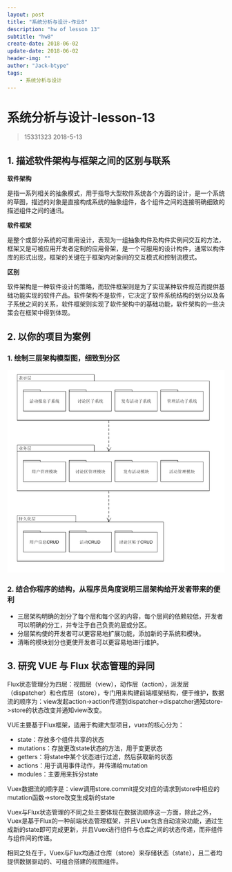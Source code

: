 ```yaml
---
layout: post
title: "系统分析与设计-作业8"
description: "hw of lesson 13"
subtitle: "hw8"
create-date: 2018-06-02
update-date: 2018-06-02
header-img: ""
author: "Jack-btype"
tags:
    - 系统分析与设计
---
```


# 系统分析与设计-lesson-13

> 15331323 2018-5-13

## 1. 描述软件架构与框架之间的区别与联系



**软件架构**

​	是指一系列相关的抽象模式，用于指导大型软件系统各个方面的设计，是一个系统的草图，描述的对象是直接构成系统的抽象组件，各个组件之间的连接明确细致的描述组件之间的通讯。 

**软件框架**

​	是整个或部分系统的可重用设计，表现为一组抽象构件及构件实例间交互的方法，框架又是可被应用开发者定制的应用骨架，是一个可服用的设计构件，通常以构件库的形式出现，框架的关键在于框架内对象间的交互模式和控制流模式。 

**区别**

​	软件架构是一种软件设计的策略，而软件框架则是为了实现某种软件规范而提供基础功能实现的软件产品。软件架构不是软件，它决定了软件系统结构的划分以及各子系统之间的关系，软件框架则实现了软件架构中的基础功能，软件架构的一些决策会在框架中得到体现。 

## 2. 以你的项目为案例

### 1. 绘制三层架构模型图，细致到分区



![lesson13-1](https://raw.githubusercontent.com/Jack-btype/Jack-btype.github.io/master/img/lesson13-1.PNG)

### 2. 结合你程序的结构，从程序员角度说明三层架构给开发者带来的便利
- 三层架构明确的划分了每个层和每个区的内容，每个层间的依赖较低，开发者可以明确的分工，并专注于自己负责的层或分区。
- 分层架构使的开发者可以更容易地扩展功能，添加新的子系统和模块。
- 清晰的模块划分也更使开发者可以更容易地进行维护。

## 3. 研究 VUE 与 Flux 状态管理的异同

Flux状态管理分为四层：视图层（view），动作层（action），派发层（dispatcher）和仓库层（store），专门用来构建前端框架结构，便于维护，数据流的顺序为：view发起action->action传递到dispatcher->dispatcher通知store->store的状态改变并通知view改变。

VUE主要基于Flux框架，适用于构建大型项目，vuex的核心分为：

- state：存放多个组件共享的状态
- mutations：存放更改state状态的方法，用于变更状态
- getters：将state中某个状态进行过滤，然后获取新的状态
- actions：用于调用事件动作，并传递给mutation
- modules：主要用来拆分state

Vuex数据流的顺序是：view调用store.commit提交对应的请求到store中相应的mutation函数->store改变生成新的state

Vuex与Flux状态管理的不同之处主要体现在数据流顺序这一方面，除此之外，Vuex是基于Flux的一种前端状态管理框架，并且Vuex包含自动渲染功能，通过生成新的state即可完成更新，并且Vuex进行组件与仓库之间的状态传递，而非组件与组件间的传递。

相同之处在于，Vuex与Flux均通过仓库（store）来存储状态（state），且二者均提供数据驱动的、可组合搭建的视图组件。